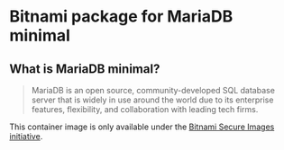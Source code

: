 # Bitnami package for MariaDB minimal

## What is MariaDB minimal?

> MariaDB is an open source, community-developed SQL database server that is widely in use around the world due to its enterprise features, flexibility, and collaboration with leading tech firms.

This container image is only available under the [Bitnami Secure Images initiative](https://news.broadcom.com/app-dev/broadcom-introduces-bitnami-secure-images-for-production-ready-containerized-applications).